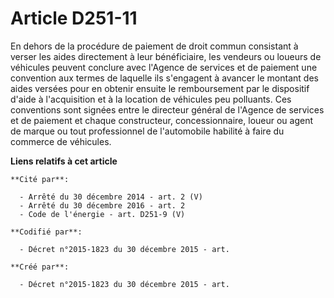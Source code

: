 # Article D251-11

En dehors de la procédure de paiement de droit commun consistant à verser les aides directement à leur bénéficiaire, les
vendeurs ou loueurs de véhicules peuvent conclure avec l'Agence de services et de paiement une convention aux termes de
laquelle ils s'engagent à avancer le montant des aides versées pour en obtenir ensuite le remboursement par le dispositif
d'aide à l'acquisition et à la location de véhicules peu polluants. Ces conventions sont signées entre le directeur général
de l'Agence de services et de paiement et chaque constructeur, concessionnaire, loueur ou agent de marque ou tout
professionnel de l'automobile habilité à faire du commerce de véhicules.

**Liens relatifs à cet article**

	**Cité par**:

	  - Arrêté du 30 décembre 2014 - art. 2 (V)
	  - Arrêté du 30 décembre 2016 - art. 2
	  - Code de l'énergie - art. D251-9 (V)

	**Codifié par**:

	  - Décret n°2015-1823 du 30 décembre 2015 - art.

	**Créé par**:

	  - Décret n°2015-1823 du 30 décembre 2015 - art.
